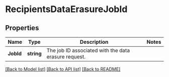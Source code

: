 # RecipientsDataErasureJobId

## Properties

Name | Type | Description | Notes
------------ | ------------- | ------------- | -------------
**JobId** | **string** | The job ID associated with the data erasure request. |

[[Back to Model list]](../README.md#documentation-for-models) [[Back to API list]](../README.md#documentation-for-api-endpoints) [[Back to README]](../README.md)


